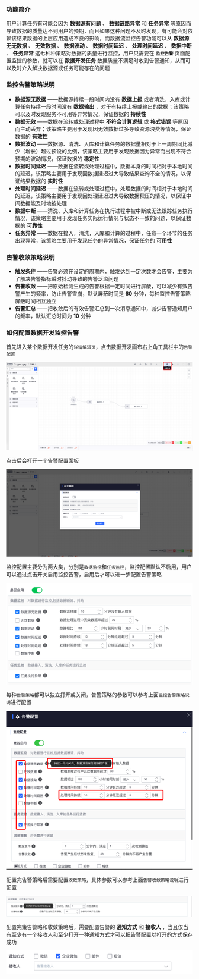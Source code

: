 ### 功能简介

用户计算任务有可能会因为 **数据源有问题** 、 **数据链路异常** 和 **任务异常** 等原因而导致数据的质量达不到用户的预期，而且如果这种问题不及时发现，有可能会对依赖该结果数据的上层应用造成不良的影响，而数据流监控告警功能可以从 **数据源无无数据** 、 **无效数据** 、 **数据波动** 、 **数据时间延迟** 、 **处理时间延迟** 、 **数据中断** 、 **任务异常** 这七种种策略对数据的质量进行监控，用户只需要在 **`监控告警`** 页面配置监控的参数，就可以在 **数据开发任务** 数据质量不满足时收到告警通知，从而可以及时介入解决数据源或任务可能存在的问题

### 监控告警策略说明

* **数据源无数据** ——数据源持续一段时间内没有 **数据上报** 或者清洗、入库或计算任务持续一段时间没有 **数据输出** ，对于有持续上报或输出的数据；该策略可以及时发现服务不可用等异常情况，保证数据的 **持续性**
* **数据无效** ——数据在流转或处理过程中 **不符合计算逻辑** 或 **格式错误** 等原因而主动丢弃；该策略主要用于发现因无效数据过多导致资源浪费等情况，保证数据的 **有效性**
* **数据波动** ——数据源、清洗、入库和计算任务的数据量相对于上一周期同比减少（增长）超过预设的比例，该策略主要用于发现数据因为异常而出现不符合预期的波动情况，保证数据的 **稳定性**
* **数据时间延迟** ——数据在流转或处理过程中，数据本身的时间相对于本地时间的延迟，该策略主要用于发现因数据延迟过大导致结果查询不全的情况，以保证结果数据的 **实时性**
* **处理时间延迟** ——数据在流转或处理过程中，处理数据的时间相对于本地时间的延迟，该策略主要用于发现因处理延迟过大导致数据积压的情况，以保证中间数据能及时地被处理
* **数据中断** ——清洗、入库和计算任务在执行过程中被中断或无法跟踪任务执行情况，该策略主要用于发现任务实际运行情况与状态不一致的问题，以保证数据的 **可靠性**
* **任务异常** ——数据在接入，清洗，入库和计算的过程中，任意一个环节的任务出现异常，该策略主要用于发现任务的异常情况，保证任务的 **可用性**

### 告警收敛策略说明
* **触发条件** ——告警必须在设定的周期内，触发达到一定次数才会告警，主要为了解决告警指标瞬时抖动导致的告警泛滥问题
* **告警收敛** ——把原始检测生成的告警根据一定时间进行屏蔽，可以减少有效告警产生的频率，防止告警雪崩，默认屏蔽时间是 **60** 分钟，每种监控告警策略屏蔽时间相互独立
* **告警汇总** ——把收敛后的有效告警汇总到一次消息通知中，减少告警通知用户的频率，默认汇总时间为 **10** 分钟

### 如何配置数据开发监控告警

首先进入某个数据开发任务的`详情编辑页`，点击数据开发画布右上角工具栏中的`告警配置`

![](monitor.assets/dataflow_alert_config.png)

点击后会打开一个告警配置面板

![](monitor.assets/dataflow_alert_config_panel.png)

监控配置主要分为两大类，分别是`数据监控`和`任务监控`，监控配置默认不启用，用户可以通过点击开关启用监控告警，启用后才可以进一步配置告警策略

![](monitor.assets/dataflow_alert_config_active.png)

每种`告警策略`都可以独立打开或关闭，告警策略的参数可以参考上面`监控告警策略说明`进行配置

![](monitor.assets/dataflow_alert_config_monitor_status.png)

配置完告警策略后需要配置`收敛策略`，具体参数可以参考上面`告警收敛策略说明`进行配置

![](monitor.assets/alert_config_convergence.png)

配置完策告警略和收敛策略后，需要配置告警的 **通知方式** 和 **接收人** ，当且仅当有至少有一个接收人和至少打开一种通知方式才可以把告警配置以打开的方式保存成功

![](monitor.assets/alert_config_receiver_and_notify.png)
